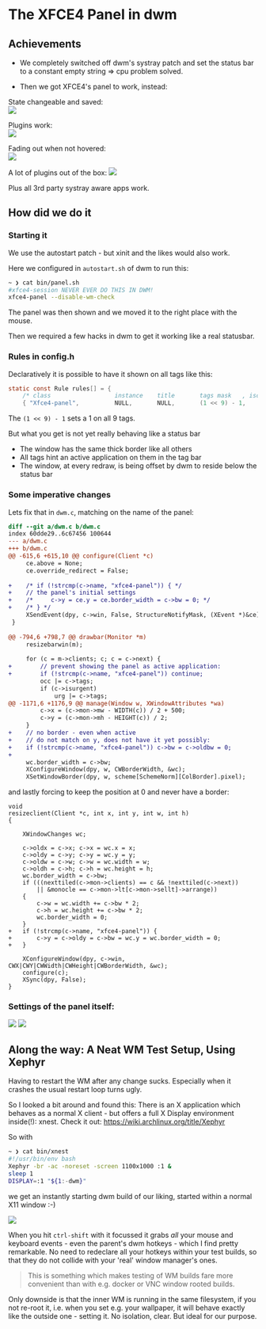 # The XFCE4 Panel in dwm

## Achievements

- We completely switched off dwm's systray patch and set the status bar to a constant empty string => cpu problem solved.

- Then we got XFCE4's panel to work, instead:

State changeable and saved:  
![][p2]

Plugins work:  
![][p1]

Fading out when not hovered:  
![][p3]

A lot of plugins out of the box:
![][p4]

Plus all 3rd party systray aware apps work.


## How did we do it

### Starting it

We use the autostart patch - but xinit and the likes would also work.

Here we configured in `autostart.sh` of dwm to run this:

```bash
~ ❯ cat bin/panel.sh
#xfce4-session NEVER EVER DO THIS IN DWM!
xfce4-panel --disable-wm-check
```

The panel was then shown and we moved it to the right place with the mouse.

Then we required a few hacks in dwm to get it working like a real statusbar.

### Rules in config.h

Declaratively it is possible to have it shown on all tags like this:

```C
static const Rule rules[] = {
    /* class                  instance    title       tags mask   , iscentered,    isfloating,     monitor */
    { "Xfce4-panel",          NULL,       NULL,       (1 << 9) - 1,     0,                0,           -1 },
```

The `(1 << 9) - 1` sets a 1 on all 9 tags.

But what you get is not yet really behaving like a status bar
- The window has the same thick border like all others
- All tags hint an active application on them in the tag bar
- The window, at every redraw, is being offset by dwm to reside below the status bar


### Some imperative changes

Lets fix that in `dwm.c`, matching on the name of the panel:


```diff
diff --git a/dwm.c b/dwm.c
index 60dde29..6c67456 100644
--- a/dwm.c
+++ b/dwm.c
@@ -615,6 +615,10 @@ configure(Client *c)
     ce.above = None;
     ce.override_redirect = False;
 
+    /* if (!strcmp(c->name, "xfce4-panel")) { */ 
+    // the panel's initial settings
+    /*     c->y = ce.y = ce.border_width = c->bw = 0; */
+    /* } */
     XSendEvent(dpy, c->win, False, StructureNotifyMask, (XEvent *)&ce);
 }
 
@@ -794,6 +798,7 @@ drawbar(Monitor *m)
     resizebarwin(m);
 
     for (c = m->clients; c; c = c->next) {
+        // prevent showing the panel as active application:
+        if (!strcmp(c->name, "xfce4-panel")) continue;
         occ |= c->tags;
         if (c->isurgent)
             urg |= c->tags;
@@ -1171,6 +1176,9 @@ manage(Window w, XWindowAttributes *wa)
         c->x = (c->mon->mw - WIDTH(c)) / 2 + 500;
         c->y = (c->mon->mh - HEIGHT(c)) / 2;
     }
+    // no border - even when active
+    // do not match on y, does not have it yet possibly:
+    if (!strcmp(c->name, "xfce4-panel")) c->bw = c->oldbw = 0;
+
     wc.border_width = c->bw;
     XConfigureWindow(dpy, w, CWBorderWidth, &wc);
     XSetWindowBorder(dpy, w, scheme[SchemeNorm][ColBorder].pixel);
```

and lastly forcing to keep the position at 0 and never have a border:

```
void
resizeclient(Client *c, int x, int y, int w, int h)
{

	XWindowChanges wc;

	c->oldx = c->x; c->x = wc.x = x;
	c->oldy = c->y; c->y = wc.y = y;
	c->oldw = c->w; c->w = wc.width = w;
	c->oldh = c->h; c->h = wc.height = h;
	wc.border_width = c->bw;
	if (((nexttiled(c->mon->clients) == c && !nexttiled(c->next))
	    || &monocle == c->mon->lt[c->mon->sellt]->arrange))
	{
		c->w = wc.width += c->bw * 2;
		c->h = wc.height += c->bw * 2;
		wc.border_width = 0;
	}
+   if (!strcmp(c->name, "xfce4-panel")) { 
+       c->y = c->oldy = c->bw = wc.y = wc.border_width = 0;
+   }

	XConfigureWindow(dpy, c->win, CWX|CWY|CWWidth|CWHeight|CWBorderWidth, &wc);
	configure(c);
	XSync(dpy, False);
}

```


### Settings of the panel itself:

![][p5]
![][p6]



## Along the way: A Neat WM Test Setup, Using Xephyr

Having to restart the WM after any change sucks. Especially when it crashes the usual restart loop turns ugly.

So I looked a bit around and found this: There is an X application which behaves as a normal X client -  but offers
a full X Display environment inside(!): xnest. Check it out: https://wiki.archlinux.org/title/Xephyr


So with 

```bash
~ ❯ cat bin/xnest
#!/usr/bin/env bash
Xephyr -br -ac -noreset -screen 1100x1000 :1 &
sleep 1
DISPLAY=:1 "${1:-dwm}"
```

we get an instantly starting dwm build of our liking, started within a normal X11 window :-)

![][p7]


When you hit `ctrl-shift` with it focussed it grabs *all* your mouse and keyboard events - even the parent's dwm
hotkeys - which I find pretty remarkable. No need to redeclare all your hotkeys within your test builds, so that they do
not collide with your 'real' window manager's ones.
> This is something which makes testing of WM builds fare more convenient than with e.g. docker or VNC window rooted builds.

Only downside is that the inner WM is running in the same filesystem, if you not re-root it, i.e. when you set e.g. your
wallpaper, it will behave exactly like the outside one - setting it. No isolation, clear. But ideal for our purpose.







[p1]: ./assets/2021.05.24_xfce_panel1.png
[p2]: ./assets/2021.05.24_xfce_panel2.png
[p3]: ./assets/2021.05.24_xfce_panel3.png
[p4]: ./assets/2021.05.24_xfce_panel4.png
[p5]: ./assets/2021.05.24_xfce_panel5.png
[p6]: ./assets/2021.05.24_xfce_panel6.png
[p7]: ./assets/2021.05.24_xfce_panel7.png
